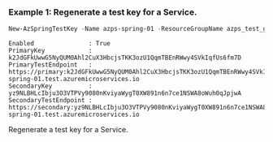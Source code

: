 ### Example 1: Regenerate a test key for a Service.
```powershell
New-AzSpringTestKey -Name azps-spring-01 -ResourceGroupName azps_test_group_spring -KeyType Primary
```

```output
Enabled               : True
PrimaryKey            : k2JdGFkUwwG5NyQUM0Ahl2CuX3HbcjsTKK3ozU1QqmTBEnRWwy4SVkIqfUs6fm7D
PrimaryTestEndpoint   : https://primary:k2JdGFkUwwG5NyQUM0Ahl2CuX3HbcjsTKK3ozU1QqmTBEnRWwy4SVkIqfUs6fm7D@azps-spring-01.test.azuremicroservices.io
SecondaryKey          : yz9NLBHLcIbju3O3VTPVy9080nKviyaWygT0XW891n6n7ce1NSWA8oWuh0qJpjwA
SecondaryTestEndpoint : https://secondary:yz9NLBHLcIbju3O3VTPVy9080nKviyaWygT0XW891n6n7ce1NSWA8oWuh0qJpjwA@azps-spring-01.test.azuremicroservices.io
```

Regenerate a test key for a Service.